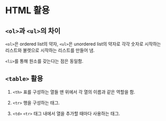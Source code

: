 # HTML 활용

## **`<ol>`과 `<ul>`의 차이**

`<ol>`은 ordered list의 약자, `<ul>`은 unordered list의 약자로 각각 숫자로 시작하는 리스트와 불렛으로 시작하는 리스트를 만들어 냄.

`<li>`를 통해 원소를 갖는다는 점은 동일함.

## **`<table>` 활용**

1. `<th>`
표를 구성하는 열들 맨 위에서 각 열의 이름과 같은 역할을 함.

2. `<tr>`
행을 구성하는 태그.

3. `<td>`
`<tr>` 태그 내에서 열을 추가할 때마다 사용하는 태그.